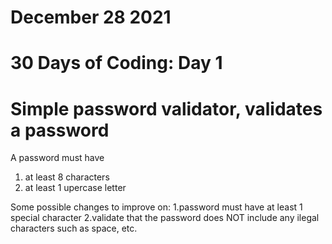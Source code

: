 # December 28 2021

# 30 Days of Coding: Day 1
# Simple password validator, validates a password
 A password must have
1. at least 8 characters
2. at least 1 upercase letter

Some possible changes to improve on:
1.password must have at least 1 special character
2.validate that the password does NOT include any ilegal characters such as space, etc. 

